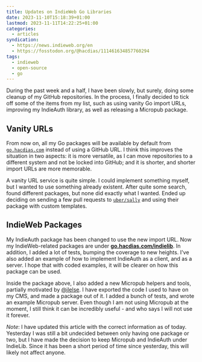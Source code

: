```yaml
---
title: Updates on IndieWeb Go Libraries
date: 2023-11-10T15:18:39+01:00
lastmod: 2023-11-11T14:22:25+01:00
categories:
  - articles
syndication:
  - https://news.indieweb.org/en
  - https://fosstodon.org/@hacdias/111461634857760294
tags:
  - indieweb
  - open-source
  - go
---
```


During the past week and a half, I have been slowly, but surely, doing some cleanup of my GitHub repositories. In the process, I finally decided to tick off some of the items from my list, such as using vanity Go import URLs, improving my IndieAuth library, as well as releasing a Micropub package.

<!--more-->

## Vanity URLs

From now on, all my Go packages will be available by default from [`go.hacdias.com`](https://go.hacdias.com) instead of using a GitHub URL. I think this improves the situation in two aspects: it is more versatile, as I can move repositories to a different system and not be locked into GitHub; and it is shorter, and shorter import URLs are more memorable.

A vanity URL service is quite simple. I could implement something myself, but I wanted to use something already existent. After quite some search, found different packages, but none did exactly what I wanted. Ended up deciding on sending a few pull requests to [`uber/sally`](https://go.uber.org/sally) and using their package with custom templates.

## IndieWeb Packages

My IndieAuth package has been changed to use the new import URL. Now my IndieWeb-related packages are under [**go.hacdias.com/indielib**](https://go.hacdias.com/indielib). In addition, I added a lot of tests, bumping the coverage to new heights. I've also added an example of how to implement IndieAuth as a client, and as a server. I hope that with coded examples, it will be clearer on how this package can be used.

Inside the package above, I also added a new Micropub helpers and tools, partially motivated by [@jlelse](https://fosstodon.org/@jle/111351505430671803). I have exported the code I used to have on my CMS, and made a package out of it. I added a bunch of tests, and wrote an example Micropub server. Even though I am not using Micropub at the moment, I still think it can be incredibly useful - and who says I will not use it forever.

*Note*: I have updated this article with the correct information as of today. Yesterday I was still a bit undecided between only having one package or two, but I have made the decision to keep Micropub and IndieAuth under IndieLib. Since it has been a short period of time since yesterday, this will likely not affect anyone.
